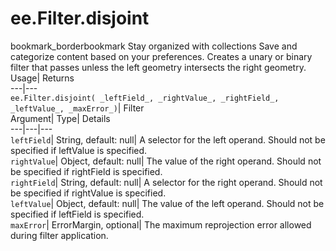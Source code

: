  
#  ee.Filter.disjoint 
bookmark_borderbookmark Stay organized with collections  Save and categorize content based on your preferences.
Creates a unary or binary filter that passes unless the left geometry intersects the right geometry. 
Usage| Returns  
---|---  
`ee.Filter.disjoint( _leftField_, _rightValue_, _rightField_, _leftValue_, _maxError_)`| Filter  
Argument| Type| Details  
---|---|---  
`leftField`| String, default: null| A selector for the left operand. Should not be specified if leftValue is specified.  
`rightValue`| Object, default: null| The value of the right operand. Should not be specified if rightField is specified.  
`rightField`| String, default: null| A selector for the right operand. Should not be specified if rightValue is specified.  
`leftValue`| Object, default: null| The value of the left operand. Should not be specified if leftField is specified.  
`maxError`| ErrorMargin, optional| The maximum reprojection error allowed during filter application.  
